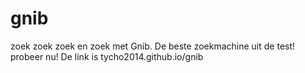 # gnib
zoek zoek zoek en zoek met Gnib. De beste zoekmachine uit de test! probeer nu! De link is tycho2014.github.io/gnib
